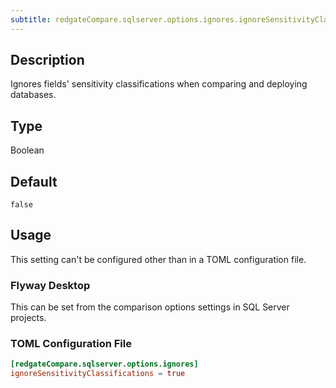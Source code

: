 ```yaml
---
subtitle: redgateCompare.sqlserver.options.ignores.ignoreSensitivityClassifications
---
```


## Description

Ignores fields' sensitivity classifications when comparing and deploying databases.

## Type

Boolean

## Default

`false`

## Usage

This setting can't be configured other than in a TOML configuration file.

### Flyway Desktop

This can be set from the comparison options settings in SQL Server projects.

### TOML Configuration File

```toml
[redgateCompare.sqlserver.options.ignores]
ignoreSensitivityClassifications = true
```
